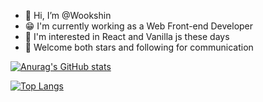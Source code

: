 - 👋 Hi, I’m @Wookshin
- 😁 I'm currently working as a Web Front-end Developer
- 🌱 I'm interested in React and Vanilla js these days
- 👀 Welcome both stars and following for communication

[![Anurag's GitHub stats](https://github-readme-stats.vercel.app/api?username=wookshin&theme=tokyonight)](https://github.com/wookshin/github-readme-stats)

[![Top Langs](https://github-readme-stats.vercel.app/api/top-langs/?username=wookshin&layout=compact&theme=tokyonight&exclude_repo=Culturego,starcrafte,board-from-book,board-for-company,unix_programming)](https://github.com/anuraghazra/github-readme-stats)
